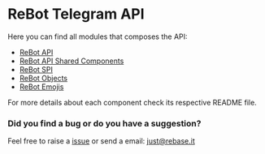 # ReBot Telegram API

Here you can find all modules that composes the API:

 - [ReBot API](rebot-telegram-api/README.md)
 - [ReBot API Shared Components](rebot-telegram-api-shared-components/README.md)
 - [ReBot SPI](rebot-telegram-api-spi/README.md)
 - [ReBot Objects](rebot-telegram-api-objects/README.md)
 - [ReBot Emojis](rebot-telegram-api-emojis/README.md)

For more details about each component check its respective README file.

### Did you find a bug or do you have a suggestion?
Feel free to raise a [issue](https://github.com/rebase-it/rebot/issues/new) or send a email: just@rebase.it